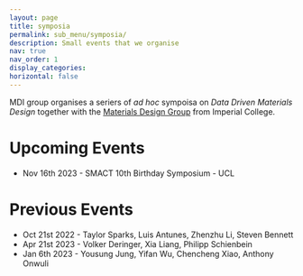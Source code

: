 ```yaml
---
layout: page
title: symposia
permalink: sub_menu/symposia/
description: Small events that we organise
nav: true
nav_order: 1
display_categories:
horizontal: false
---
```


MDI group organises a seriers of _ad hoc_ sympoisa on *Data Driven Materials Design* together with the [Materials Design Group](https://wmd-group.github.io/) from Imperial College.

# Upcoming Events

* Nov 16th 2023 - SMACT 10th Birthday Symposium - UCL

# Previous Events

* Oct 21st 2022 - Taylor Sparks, Luis Antunes, Zhenzhu Li, Steven Bennett
* Apr 21st 2023 - Volker Deringer, Xia Liang, Philipp Schienbein
* Jan 6th 2023 - Yousung Jung, Yifan Wu, Chencheng Xiao, Anthony Onwuli


